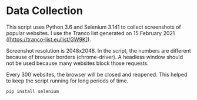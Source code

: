 # Data Collection

This script uses Python 3.6 and Selenium 3.141 to collect screenshots of popular websites. I use the Tranco list generated on 15 February 2021 ([https://tranco-list.eu/list/GW9K]).

Screenshot resolution is 2048x2048. In the script, the numbers are different because of browser borders (chrome-driver). A headless window should not be used because many websites block those requests.

Every 300 websites, the browser will be closed and reopened. This helped to keep the script running for long periods of time.

```
pip install selenium
```